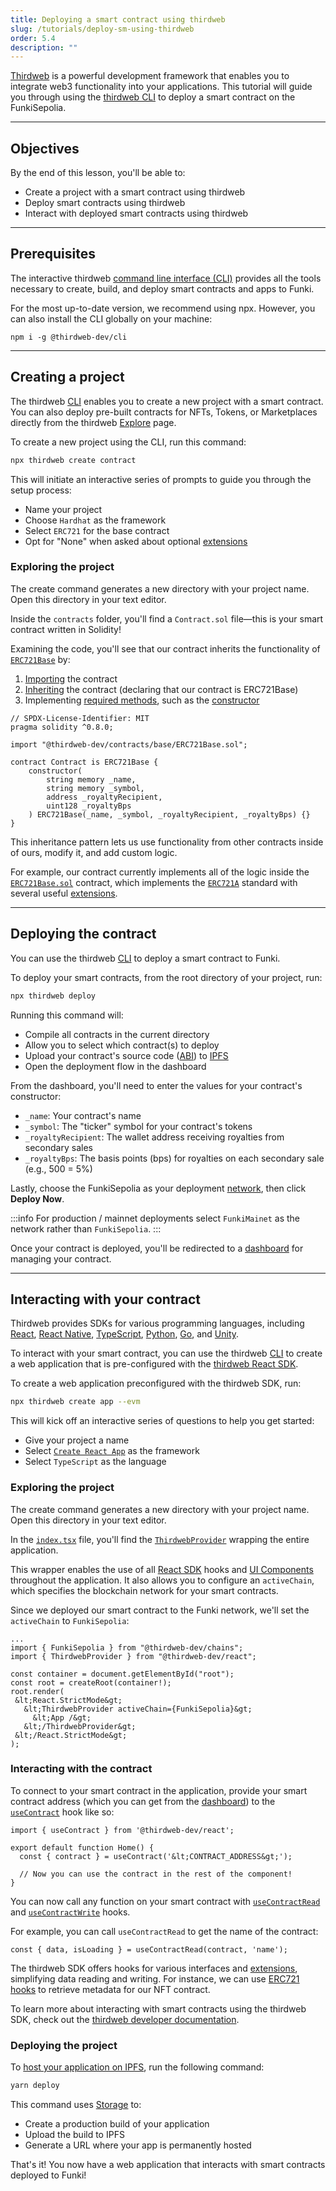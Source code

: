 ```yaml
---
title: Deploying a smart contract using thirdweb
slug: /tutorials/deploy-sm-using-thirdweb
order: 5.4
description: ""
---
```


[Thirdweb](https://thirdweb.com/) is a powerful development framework that enables you to integrate web3 functionality into your applications. This tutorial will guide you through using the [thirdweb CLI](https://portal.thirdweb.com/cli) to deploy a smart contract on the FunkiSepolia.

---

## Objectives

By the end of this lesson, you'll be able to:

- Create a project with a smart contract using thirdweb
- Deploy smart contracts using thirdweb
- Interact with deployed smart contracts using thirdweb

---

## Prerequisites

The interactive thirdweb [command line interface (CLI)](https://portal.thirdweb.com/cli) provides all the tools necessary to create, build, and deploy smart contracts and apps to Funki.

For the most up-to-date version, we recommend using npx. However, you can also install the CLI globally on your machine:

```solidity
npm i -g @thirdweb-dev/cli
```

---

## Creating a project

The thirdweb [CLI](https://portal.thirdweb.com/cli) enables you to create a new project with a smart contract. You can also deploy pre-built contracts for NFTs, Tokens, or Marketplaces directly from the thirdweb [Explore](http://thirdweb.com/explore) page.

To create a new project using the CLI, run this command:

```bash
npx thirdweb create contract
```

This will initiate an interactive series of prompts to guide you through the setup process:

- Name your project
- Choose `Hardhat` as the framework
- Select `ERC721` for the base contract
- Opt for "None" when asked about optional [extensions](https://portal.thirdweb.com/contractkit/extensions)

### Exploring the project

The create command generates a new directory with your project name. Open this directory in your text editor.

Inside the `contracts` folder, you'll find a `Contract.sol` file—this is your smart contract written in Solidity!

Examining the code, you'll see that our contract inherits the functionality of [`ERC721Base`](https://portal.thirdweb.com/contractkit/base-contracts/erc-721/erc721base) by:

1. [Importing](https://solidity-by-example.org/import/) the contract
2. [Inheriting](https://docs.soliditylang.org/en/v0.8.17/contracts.html#inheritance) the contract (declaring that our contract is ERC721Base)
3. Implementing [required methods](https://portal.thirdweb.com/contractkit/base-contracts/erc-721/erc721base#implementing-the-contract), such as the [constructor](https://docs.soliditylang.org/en/v0.8.17/contracts.html#constructors)

```solidity
// SPDX-License-Identifier: MIT
pragma solidity ^0.8.0;

import "@thirdweb-dev/contracts/base/ERC721Base.sol";

contract Contract is ERC721Base {
    constructor(
        string memory _name,
        string memory _symbol,
        address _royaltyRecipient,
        uint128 _royaltyBps
    ) ERC721Base(_name, _symbol, _royaltyRecipient, _royaltyBps) {}
}
```

This inheritance pattern lets us use functionality from other contracts inside of ours, modify it, and add custom logic.

For example, our contract currently implements all of the logic inside the [`ERC721Base.sol`](https://github.com/thirdweb-dev/contracts/blob/main/contracts/base/ERC721Base.sol) contract, which implements the [`ERC721A`](https://github.com/thirdweb-dev/contracts/blob/main/contracts/eip/ERC721A.sol) standard with several useful [extensions](https://portal.thirdweb.com/contractkit/extensions).

---

## Deploying the contract

You can use the thirdweb [CLI](https://portal.thirdweb.com/cli) to deploy a smart contract to Funki.

To deploy your smart contracts, from the root directory of your project, run:

```bash
npx thirdweb deploy
```

Running this command will:

- Compile all contracts in the current directory
- Allow you to select which contract(s) to deploy
- Upload your contract's source code ([ABI](https://docs.soliditylang.org/en/v0.8.17/abi-spec.html)) to [IPFS](https://docs.ipfs.tech/concepts/what-is-ipfs/)
- Open the deployment flow in the dashboard

From the dashboard, you'll need to enter the values for your contract's constructor:

- `_name`: Your contract's name
- `_symbol`: The "ticker" symbol for your contract's tokens
- `_royaltyRecipient`: The wallet address receiving royalties from secondary sales
- `_royaltyBps`: The basis points (bps) for royalties on each secondary sale (e.g., 500 = 5%)

Lastly, choose the FunkiSepolia as your deployment [network](https://blog.thirdweb.com/guides/which-network-should-you-use/), then click **Deploy Now**.

:::info
For production / mainnet deployments select `FunkiMainet` as the network rather than `FunkiSepolia`.
:::

Once your contract is deployed, you'll be redirected to a [dashboard](https://thirdweb.com/dashboard) for managing your contract.

---

## Interacting with your contract

Thirdweb provides SDKs for various programming languages, including [React](https://portal.thirdweb.com/react), [React Native](https://portal.thirdweb.com/react-native), [TypeScript](https://portal.thirdweb.com/typescript), [Python](https://portal.thirdweb.com/python), [Go](https://portal.thirdweb.com/go), and [Unity](https://portal.thirdweb.com/unity).

To interact with your smart contract, you can use the thirdweb [CLI](https://portal.thirdweb.com/cli) to create a web application that is pre-configured with the [thirdweb React SDK](https://portal.thirdweb.com/react).

To create a web application preconfigured with the thirdweb SDK, run:

```bash
npx thirdweb create app --evm
```

This will kick off an interactive series of questions to help you get started:

- Give your project a name
- Select [`Create React App`](https://reactjs.org/docs/create-a-new-react-app.html#create-react-app) as the framework
- Select `TypeScript` as the language

### Exploring the project

The create command generates a new directory with your project name. Open this directory in your text editor.

In the [`index.tsx`](https://github.com/thirdweb-example/cra-typescript-starter/blob/main/src/index.tsx#L17-L19) file, you'll find the [`ThirdwebProvider`](https://portal.thirdweb.com/sdk/set-up-the-sdk/frontend#manual-installation) wrapping the entire application.

This wrapper enables the use of all [React SDK](https://portal.thirdweb.com/react) hooks and [UI Components](https://portal.thirdweb.com/react/react.web3button) throughout the application. It also allows you to configure an `activeChain`, which specifies the blockchain network for your smart contracts.

Since we deployed our smart contract to the Funki network, we'll set the `activeChain` to `FunkiSepolia`:

```solidity
...
import { FunkiSepolia } from "@thirdweb-dev/chains";
import { ThirdwebProvider } from "@thirdweb-dev/react";

const container = document.getElementById("root");
const root = createRoot(container!);
root.render(
 &lt;React.StrictMode&gt;
   &lt;ThirdwebProvider activeChain={FunkiSepolia}&gt;
     &lt;App /&gt;
   &lt;/ThirdwebProvider&gt;
 &lt;/React.StrictMode&gt;
);
```

### Interacting with the contract

To connect to your smart contract in the application, provide your smart contract address (which you can get from the [dashboard](https://portal.thirdweb.com/dashboard)) to the [`useContract`](https://portal.thirdweb.com/sdk/interacting-with-contracts/custom-contracts/getting-a-contract#connect-to-a-contract) hook like so:

```solidity
import { useContract } from '@thirdweb-dev/react';

export default function Home() {
  const { contract } = useContract('&lt;CONTRACT_ADDRESS&gt;');

  // Now you can use the contract in the rest of the component!
}
```

You can now call any function on your smart contract with [`useContractRead`](https://portal.thirdweb.com/sdk/interacting-with-contracts/custom-contracts/using-contracts#read-contract-data) and [`useContractWrite`](https://portal.thirdweb.com/sdk/interacting-with-contracts/custom-contracts/using-contracts#write-transactions) hooks.

For example, you can call `useContractRead` to get the name of the contract:

```solidity
const { data, isLoading } = useContractRead(contract, 'name');
```

The thirdweb SDK offers hooks for various interfaces and [extensions](https://portal.thirdweb.com/contractkit/extensions), simplifying data reading and writing. For instance, we can use [ERC721 hooks](https://portal.thirdweb.com/sdk/interacting-with-contracts/erc721) to retrieve metadata for our NFT contract.

To learn more about interacting with smart contracts using the thirdweb SDK, check out the [thirdweb developer documentation](https://portal.thirdweb.com/react).

### Deploying the project

To [host your application on IPFS](https://blog.thirdweb.com/guides/how-to-host-your-web-app-on-ipfs/), run the following command:

```bash
yarn deploy
```

This command uses [Storage](https://portal.thirdweb.com/storage) to:

- Create a production build of your application
- Upload the build to IPFS
- Generate a URL where your app is permanently hosted

That's it! You now have a web application that interacts with smart contracts deployed to Funki!